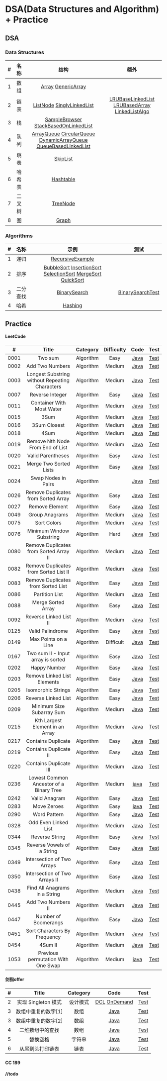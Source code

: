 # DSA(Data Structures and Algorithm) + Practice

## DSA

### Data Structures


| # | 名称 | 结构 | 额外 |
| :---: | :---: | :---: | :---: | 
| 1 | 数组 | [Array](src/main/java/ds/array/Array.java) [GenericArray](src/main/java/ds/array/GenericArray.java) |  |
| 2 | 链表 | [ListNode](src/main/java/ds/linkedlist/ListNode.java) [SinglyLinkedList](src/main/java/ds/linkedlist/SinglyLinkedList.java) | [LRUBaseLinkedList](src/main/java/ds/linkedlist/LRUBaseLinkedList.java) [LRUBasedArray](src/main/java/ds/linkedlist/LRUBasedArray.java) [LinkedListAlgo](src/main/java/ds/linkedlist/LinkedListAlgo.java)|
| 3 | 栈  | [SampleBrowser](src/main/java/ds/stack/SampleBrowser.java) [StackBasedOnLinkedList](src/main/java/ds/stack/StackBasedOnLinkedList.java) | |
| 4 | 队列| [ArrayQueue](src/main/java/ds/queue/ArrayQueue.java) [CircularQueue](src/main/java/ds/queue/CircularQueue.java) [DynamicArrayQueue](src/main/java/ds/queue/DynamicArrayQueue.java) [QueueBasedLinkedList](src/main/java/ds/queue/QueueBasedOnLinkedList.java) |  |
| 5 | 跳表 | [SkipList]() ||
| 6 | 哈希表| [Hashtable]() ||
| 7 | 二叉树 | [TreeNode](src/main/java/ds/tree/TreeNode.java) |  | |
| 8 | 图 | [Graph](src/main/java/ds/graph/Graph.java) | | |


### Algorithms

| # | 名称 | 示例 | 测试 |
| :---: | :---: | :---: | :---: |
| 1 | 递归 | [RecursiveExample](src/main/java/algo/recursion/RecursiveExample.java)  |   |
| 2 | 排序 | [BubbleSort](src/main/java/algo/sort/BubbleSort.java) [InsertionSort](src/main/java/algo/sort/InsertionSort.java) [SelectionSort](src/main/java/algo/sort/SelectionSort.java) [MergeSort](src/main/java/algo/sort/MergeSort.java) [QuickSort](src/main/java/algo/sort/QuickSort.java)|
| 3 | 二分查找 | [BinarySearch](src/main/java/algo/binarysearch/BinarySearch.java) | [BinarySearchTest](src/test/java/algo/binarysearch/BinarySearchTest.java) |
| 4 | 哈希 | [Hashing](src/main/java/algo/hashing/..) |||

## Practice

#### LeetCode

| # | Title | Category | Difficulty | Code | Test | 
| :---: | :---: | :---: | :-------: | :------: | :------: |
| 0001 | Two sum | Algorithm | Easy |[Java](src/main/java/leetcode/Solution0001.java) | [Test](src/test/java/leetcode/Test0001.java) |
| 0002 | Add Two Numbers | Algorithm | Medium | [Java](src/main/java/leetcode/Solution0002.java) | [Test](src/test/java/leetcode/Test0002.java) |
| 0003 | Longest Substring without Repeating Characters | Algorithm | Medium | [Java](src/main/java/leetcode/Solution0003.java) | [Test](src/test/java/leetcode/Test0003.java) |
| 0007 | Reverse Integer | Algorithm | Easy | [Java](src/main/java/leetcode/Solution0007.java) | [Test](src/test/java/leetcode/Test0007.java) |
| 0011 | Container With Most Water | Algorithm | Medium | [Java](src/main/java/leetcode/Solution0011.java) | [Test](src/test/java/leetcode/Test0011.java) |
| 0015 | 3Sum | Algorithm | Medium | [Java](src/main/java/leetcode/Solution0015.java) | [Test](src/test/java/leetcode/Test0015.java) |
| 0016 | 3Sum Closest | Algorithm | Medium | [Java](src/main/java/leetcode/Solution0016.java) | [Test](src/test/java/leetcode/Test0016.java) |
| 0018 | 4Sum | Algorithm | Medium | [Java](src/main/java/leetcode/Solution0018.java) | [Test](src/test/java/leetcode/Test0018.java) |
| 0019 | Remove Nth Node From End of List| Algorithm | Medium | [Java](src/main/java/leetcode/Solution0019.java) | [Test](src/test/java/leetcode/Test0019.java) |
| 0020 | Valid Parentheses | Algorithm | Easy | [Java](src/main/java/leetcode/Solution0020.java) | [Test](src/test/java/leetcode/Test0020.java) |
| 0021 | Merge Two Sorted Lists | Algorithm | Easy | [Java](src/main/java/leetcode/Solution0021.java) | [Test](src/test/java/leetcode/Test0021.java) | 
| 0024 | Swap Nodes in Pairs | Algorithm | | [Java](src/main/java/leetcode/Solution0024.java) | [Test](src/test/java/leetcode/Test0024.java) |
| 0026 | Remove Duplicates from Sorted Array | Algorithm | Easy | [Java](src/main/java/leetcode/Solution0026.java) | [Test](src/test/java/leetcode/Test0026.java) |
| 0027 | Remove Element | Algorithm | Easy | [Java](src/main/java/leetcode/Solution0027.java) | [Test](src/test/java/leetcode/Test0027.java) |
| 0049 | Group Anagrams | Algorithm | Medium | [Java](src/main/java/leetcode/Solution0049.java) | [Test](src/test/java/leetcode/Test0049.java) |
| 0075 | Sort Colors | Algorithm | Medium | [Java](src/main/java/leetcode/Solution0075.java) | [Test](src/test/java/leetcode/Test0075.java) |
| 0076 | Minimum Window Substring | Algorithm | Hard | [Java](src/main/java/leetcode/Solution0076.java) | [Test](src/test/java/leetcode/Test0076.java) |
| 0080 | Remove Duplicates from Sorted Array II | Algorithm | Medium | [Java](src/main/java/leetcode/Solution0080.java) | [Test](src/test/java/leetcode/Test0080.java) |
| 0082 | Remove Duplicates from Sorted List II | Algorithm | Medium | [Java](src/main/java/leetcode/Solution0082.java) | [Test](src/test/java/leetcode/Test0082.java) |
| 0083 | Remove Duplicates from Sorted List | Algorithm | Easy | [Java](src/main/java/leetcode/Solution0083.java) | [Test](src/test/java/leetcode/Test0083.java) |
| 0086 | Partition List | Algorithm | Medium | [Java](src/main/java/leetcode/Solution0086.java) | [Test](src/test/java/leetcode/Test0086.java) |
| 0088 | Merge Sorted Array | Algorithm | Easy | [Java](src/main/java/leetcode/Solution0088.java) | [Test](src/test/java/leetcode/Test0088.java) |
| 0092 | Reverse Linked List II | Algorithm | Medium | [Java](src/main/java/leetcode/Solution0092.java) | [Test](src/test/java/leetcode/Test0092.java) |
| 0125 | Valid Palindrome | Algorithm | Easy | [Java](src/main/java/leetcode/Solution0125.java) | [Test](src/test/java/leetcode/Test0125.java) |
| 0149 | Max Points on a Line | Algorithm | Difficult | [Java](src/main/java/leetcode/Solution0149.java) | [Test](src/test/java/leetcode/Test0149.java) |
| 0167 | Two sum II - Input array is sorted | Algorithm | Easy | [Java](src/main/java/leetcode/Solution0167.java) | [Test](src/test/java/leetcode/Test0167.java) |
| 0202 | Happy Number | Algorithm | Easy | [Java](src/main/java/leetcode/Solution0202.java) | [Test](src/test/java/leetcode/Test0202.java) |
| 0203 | Remove Linked List Elements | Algorithm | Easy | [Java](src/main/java/leetcode/Solution0203.java) | [Test](src/test/java/leetcode/Test0203.java) |
| 0205 | Isomorphic Strings | Algorithm | Easy | [Java](src/main/java/leetcode/Solution0205.java) | [Test](src/test/java/leetcode/Test0205.java) |
| 0206 | Reverse Linked List | Algorithm | Easy | [Java](src/main/java/leetcode/Solution0206.java) | [Test](src/test/java/leetcode/Test0206.java) |
| 0209 | Minimum Size Subarray Sum | Algorithm | Medium | [Java](src/main/java/leetcode/Solution0209.java) | [Test](src/test/java/leetcode/Test0209.java) |
| 0215 | Kth Largest Element in an Array | Algorithm | Medium | [Java](src/main/java/leetcode/Solution0215.java) | [Test](src/test/java/leetcode/Test0215.java) |
| 0217 | Contains Duplicate | Algorithm | Easy | [Java](src/main/java/leetcode/Solution0217.java) | [Test](src/test/java/leetcode/Test0217.java) |
| 0219 | Contains Duplicate II | Algorithm | Easy | [Java](src/main/java/leetcode/Solution0219.java) | [Test](src/test/java/leetcode/Test0219.java) |
| 0220 | Contains Duplicate III | Algorithm | Medium | [Java](src/main/java/leetcode/Solution0220.java) | [Test](src/test/java/leetcode/Test0220.java) |
| 0236 | Lowest Common Ancestor of a Binary Tree | Algorithm | Medium | [java](src/main/java/leetcode/Solution0236.java) | [Test](src/test/java/leetcode/Test0236.java) |
| 0242 | Valid Anagram | Algorithm | Easy | [Java](src/main/java/leetcode/Solution0242.java) | [Test](src/test/java/leetcode/Test0242.java) |
| 0283 | Move Zeroes | Algorithm | Easy | [java](src/main/java/leetcode/Solution0283.java) | [Test](src/test/java/leetcode/Test0283.java) |
| 0290 | Word Pattern | Algorithm | Easy | [Java](src/main/java/leetcode/Solution0290.java) | [Test](src/test/java/leetcode/Test0290.java) |
| 0328 | Odd Even Linked List | Algorithm | Medium | [Java](src/main/java/leetcode/Solution0328.java) | [Test](src/test/java/leetcode/Test0328.java) |
| 0344 | Reverse String | Algorithm | Easy | [Java](src/main/java/leetcode/Solution0344.java) | [Test](src/test/java/leetcode/Test0344.java) |
| 0345 | Reverse Vowels of a String | Algorithm | Easy | [Java](src/main/java/leetcode/Solution0345.java) | [Test](src/test/java/leetcode/Test0345.java) |
| 0349 | Intersection of Two Arrays | Algorithm | Easy | [Java](src/main/java/leetcode/Solution0349.java) | [Test](src/test/java/leetcode/Test0349.java) |
| 0350 | Intersection of Two Arrays II | Algorithm | Easy | [Java](src/main/java/leetcode/Solution0350.java) | [Test](src/test/java/leetcode/Test0350.java) |
| 0438 | Find All Anagrams in a String | Algorithm | Medium | [Java](src/main/java/leetcode/Solution0438.java) | [Test](src/test/java/leetcode/Test0438.java) |
| 0445 | Add Two Numbers II | Algorithm | Medium | [Java](src/main/java/leetcode/Solution0445.java) | [Test](src/test/java/leetcode/Test0445.java) |
| 0447 | Number of Boomerangs | Algorithm | Easy | [Java](src/main/java/leetcode/Solution0447.java) | [Test](src/test/java/leetcode/Test0447.java) |
| 0451 | Sort Characters By Frequency | Algorithm | Medium | [Java](src/main/java/leetcode/Solution0451.java) | [Test](src/test/java/leetcode/Test0451.java) |
| 0454 | 4Sum II | Algorithm | Medium | [Java](src/main/java/leetcode/Solution0454.java) | [Test](src/test/java/leetcode/Test0454.java) |
| 1053 | Previous permutation With One Swap | Algorithm | Medium | [java](src/main/java/leetcode/Solution1053.java) | [Test](src/test/java/leetcode/Test1053.java) |

#### 剑指offer

| # | Title | Category | Code | Test |
| :---: | :---: | :---: | :-------: | :-------: | 
| 2 | 实现 Singleton 模式 | 设计模式 |[DCL](src/main/java/swordoffer/DclSingleton.java) [OnDemand](src/main/java/swordoffer/StaticSingleton.java) | [Test](src/test/java/leetcode/Test1.java) |
| 3 | 数组中重复的数字[1] | 数组 | [Java](src/main/java/swordoffer/RepeatedNumber.java) | [Test](src/test/java/swordoffer/Test03.java) |
| 3 | 数组中重复的数字[2] | 数组 | [Java](src/main/java/swordoffer/DuplicateNumber.java) | [Test](src/test/java/swordoffer/Test03.java) |
| 4 | 二维数组中的查找 | 数组 | [Java](src/main/java/swordoffer/SearchInSortedMatrix.java) | [Test](src/test/java/swordoffer/Test04.java) |
| 5 | 替换空格 | 字符串 | [Java](src/main/java/swordoffer/ReplaceSpaces.java) | [Test](src/test/java/swordoffer/Test05.java) |
| 6 | 从尾到头打印链表 | 链表 | [Java](src/main/java/swordoffer/PrintFromTailToHead.java) | [Test](src/test/java/swordoffer/Test06.java) |

#### CC 189


#### //todo